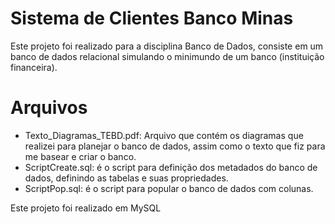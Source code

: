 # Sistema de Clientes Banco Minas

Este projeto foi realizado para a disciplina Banco de Dados, consiste em um banco de dados relacional simulando o minimundo de um banco (instituição financeira).

# Arquivos

- Texto_Diagramas_TEBD.pdf: Arquivo que contém os diagramas que realizei para planejar o banco de dados, assim como o texto que fiz para me basear e criar o banco.
- ScriptCreate.sql: é o script para definição dos metadados do banco de dados, definindo as tabelas e suas propriedades.
- ScriptPop.sql: é o script para popular o banco de dados com colunas.

Este projeto foi realizado em MySQL
